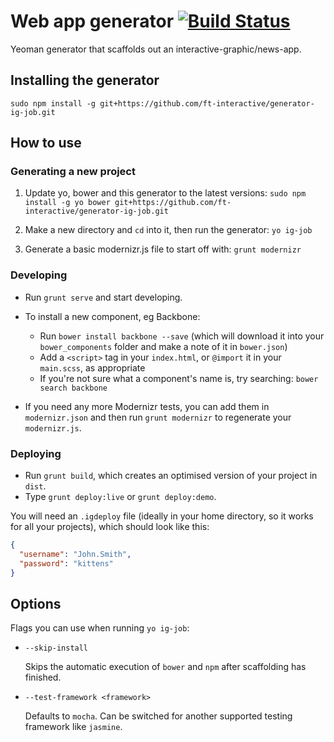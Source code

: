# Web app generator [![Build Status](https://secure.travis-ci.org/ft-interactive/generator-ig-job.png?branch=master)](http://travis-ci.org/ft-interactive/generator-ig-job)

Yeoman generator that scaffolds out an interactive-graphic/news-app.

## Installing the generator

    sudo npm install -g git+https://github.com/ft-interactive/generator-ig-job.git
    
## How to use

### Generating a new project

1. Update yo, bower and this generator to the latest versions: `sudo npm install -g yo bower git+https://github.com/ft-interactive/generator-ig-job.git`

2. Make a new directory and `cd` into it, then run the generator: `yo ig-job`

3. Generate a basic modernizr.js file to start off with: `grunt modernizr`


### Developing

- Run `grunt serve` and start developing.

- To install a new component, eg Backbone:
  - Run `bower install backbone --save` (which will download it into your `bower_components` folder and make a note of it in `bower.json`)
  - Add a `<script>` tag in your `index.html`, or `@import` it in your `main.scss`, as appropriate
  - If you're not sure what a component's name is, try searching: `bower search backbone`

- If you need any more Modernizr tests, you can add them in `modernizr.json` and then run `grunt modernizr` to regenerate your `modernizr.js`.


### Deploying

* Run `grunt build`, which creates an optimised version of your project in `dist`.
* Type `grunt deploy:live` or `grunt deploy:demo`.

You will need an `.igdeploy` file (ideally in your home directory, so it works for all your projects), which should look like this:

```json
{
  "username": "John.Smith",
  "password": "kittens"
}
```


## Options

Flags you can use when running `yo ig-job`:

* `--skip-install`

  Skips the automatic execution of `bower` and `npm` after scaffolding has finished.

* `--test-framework <framework>`

  Defaults to `mocha`. Can be switched for another supported testing framework like `jasmine`.
